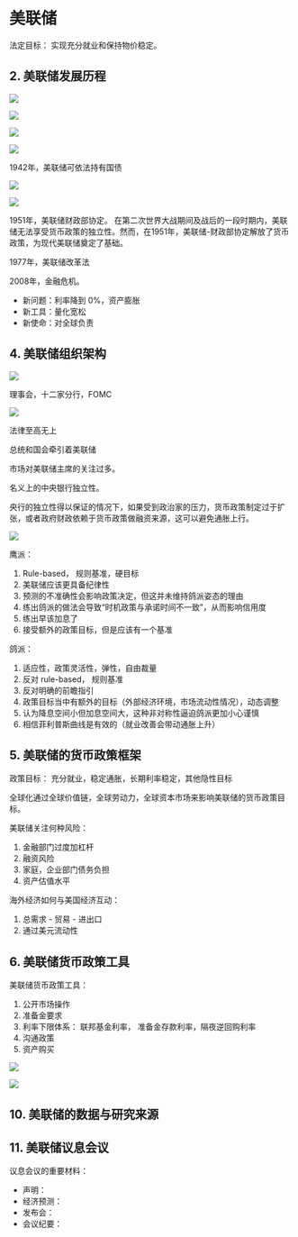 # 美联储



法定目标： 实现充分就业和保持物价稳定。

## 2. 美联储发展历程

![](.\image\meilianchu_1.png)

![](.\image\meilianchu_2.png)

![](.\image\meilianchu_3.png)

![](.\image\meilianchu_4.png)



1942年，美联储可依法持有国债

![](.\image\meilianchu_5.png)

![](.\image\meilianchu_6.png)

1951年，美联储财政部协定。 在第二次世界大战期间及战后的一段时期内，美联储无法享受货币政策的独立性。然而，在1951年，美联储-财政部协定解放了货币政策，为现代美联储奠定了基础。

1977年，美联储改革法

2008年，金融危机。

- 新问题：利率降到 0%，资产膨胀
- 新工具：量化宽松
- 新使命：对全球负责

## 4. 美联储组织架构

![](.\image\meilianchu_7.png)

理事会，十二家分行，FOMC

![](.\image\meilianchu_9.png)

法律至高无上

总统和国会牵引着美联储

市场对美联储主席的关注过多。

名义上的中央银行独立性。

央行的独立性得以保证的情况下，如果受到政治家的压力，货币政策制定过于扩张，或者政府财政依赖于货币政策做融资来源，这可以避免通胀上行。

![](.\image\meilianchu_8.png)

鹰派：

1. Rule-based， 规则基准，硬目标
2. 美联储应该更具备纪律性
3. 预测的不准确性会影响政策决定，但这并未维持鸽派姿态的理由
4. 练出鸽派的做法会导致“时机政策与承诺时间不一致”，从而影响信用度
5. 练出早该加息了
6. 接受额外的政策目标，但是应该有一个基准

鸽派：

1. 适应性，政策灵活性，弹性，自由裁量
2. 反对 rule-based， 规则基准
3. 反对明确的前瞻指引
4. 政策目标当中有额外的目标（外部经济环境，市场流动性情况），动态调整
5. 认为降息空间小但加息空间大，这种非对称性逼迫鸽派更加小心谨慎
6. 相信菲利普斯曲线是有效的（就业改善会带动通胀上升）

## 5. 美联储的货币政策框架

 政策目标： 充分就业，稳定通胀，长期利率稳定，其他隐性目标

全球化通过全球价值链，全球劳动力，全球资本市场来影响美联储的货币政策目标。

美联储关注何种风险：

1. 金融部门过度加杠杆
2. 融资风险
3. 家庭，企业部门债务负担
4. 资产估值水平

海外经济如何与美国经济互动：

1. 总需求 - 贸易 - 进出口
2. 通过美元流动性 

## 6. 美联储货币政策工具

美联储货币政策工具：

1. 公开市场操作
2. 准备金要求
3. 利率下限体系： 联邦基金利率， 准备金存款利率，隔夜逆回购利率
4. 沟通政策
5. 资产购买

![](.\image\meilianchu_10.png)

![](.\image\meilianchu_11.png)





## 10. 美联储的数据与研究来源







## 11. 美联储议息会议

议息会议的重要材料：

- 声明：
- 经济预测：
- 发布会：
- 会议纪要：